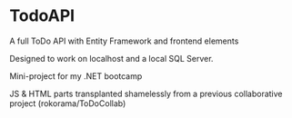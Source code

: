 # TodoAPI
A full ToDo API with Entity Framework and frontend elements

Designed to work on localhost and a local SQL Server.

Mini-project for my .NET bootcamp

JS & HTML parts transplanted shamelessly from a previous collaborative project (rokorama/ToDoCollab)

